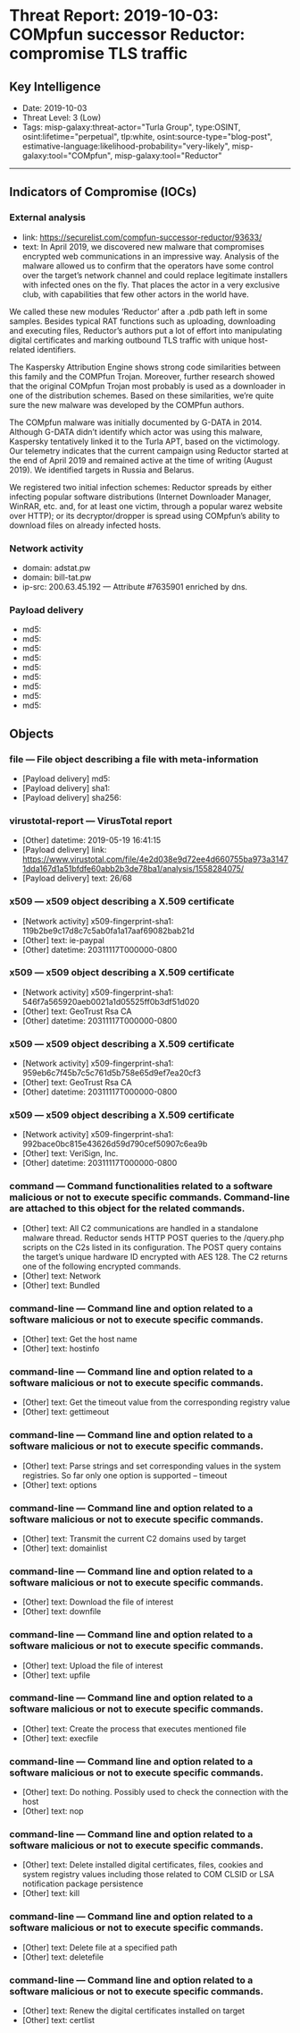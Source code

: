 # Threat Report: 2019-10-03: COMpfun successor Reductor: compromise TLS traffic


## Key Intelligence
* Date: 2019-10-03
* Threat Level: 3 (Low)
* Tags: misp-galaxy:threat-actor="Turla Group", type:OSINT, osint:lifetime="perpetual", tlp:white, osint:source-type="blog-post", estimative-language:likelihood-probability="very-likely", misp-galaxy:tool="COMpfun", misp-galaxy:tool="Reductor"

---

## Indicators of Compromise (IOCs)
### External analysis
* link: https://securelist.com/compfun-successor-reductor/93633/
* text: In April 2019, we discovered new malware that compromises encrypted web communications in an impressive way. Analysis of the malware allowed us to confirm that the operators have some control over the target’s network channel and could replace legitimate installers with infected ones on the fly. That places the actor in a very exclusive club, with capabilities that few other actors in the world have.

We called these new modules ‘Reductor’ after a .pdb path left in some samples. Besides typical RAT functions such as uploading, downloading and executing files, Reductor’s authors put a lot of effort into manipulating digital certificates and marking outbound TLS traffic with unique host-related identifiers.

The Kaspersky Attribution Engine shows strong code similarities between this family and the COMPfun Trojan. Moreover, further research showed that the original COMpfun Trojan most probably is used as a downloader in one of the distribution schemes. Based on these similarities, we’re quite sure the new malware was developed by the COMPfun authors.

The COMpfun malware was initially documented by G-DATA in 2014. Although G-DATA didn’t identify which actor was using this malware, Kaspersky tentatively linked it to the Turla APT, based on the victimology. Our telemetry indicates that the current campaign using Reductor started at the end of April 2019 and remained active at the time of writing (August 2019). We identified targets in Russia and Belarus.

We registered two initial infection schemes: Reductor spreads by either infecting popular software distributions (Internet Downloader Manager, WinRAR, etc. and, for at least one victim, through a popular warez website over HTTP); or its decryptor/dropper is spread using COMpfun’s ability to download files on already infected hosts.

### Network activity
* domain: adstat.pw
* domain: bill-tat.pw
* ip-src: 200.63.45.192 — Attribute #7635901 enriched by dns.

### Payload delivery
* md5: <md5>
* md5: <md5>
* md5: <md5>
* md5: <md5>
* md5: <md5>
* md5: <md5>
* md5: <md5>
* md5: <md5>
* md5: <md5>

## Objects
### file — File object describing a file with meta-information
* [Payload delivery] md5: <md5>
* [Payload delivery] sha1: <sha1>
* [Payload delivery] sha256: <sha256>

### virustotal-report — VirusTotal report
* [Other] datetime: 2019-05-19 16:41:15
* [Payload delivery] link: https://www.virustotal.com/file/4e2d038e9d72ee4d660755ba973a31471dda167d1a51bfdfe60abb2b3de78ba1/analysis/1558284075/
* [Payload delivery] text: 26/68

### x509 — x509 object describing a X.509 certificate
* [Network activity] x509-fingerprint-sha1: 119b2be9c17d8c7c5ab0fa1a17aaf69082bab21d
* [Other] text: ie-paypal
* [Other] datetime: 20311117T000000-0800

### x509 — x509 object describing a X.509 certificate
* [Network activity] x509-fingerprint-sha1: 546f7a565920aeb0021a1d05525ff0b3df51d020
* [Other] text: GeoTrust Rsa CA
* [Other] datetime: 20311117T000000-0800

### x509 — x509 object describing a X.509 certificate
* [Network activity] x509-fingerprint-sha1: 959eb6c7f45b7c5c761d5b758e65d9ef7ea20cf3
* [Other] text: GeoTrust Rsa CA
* [Other] datetime: 20311117T000000-0800

### x509 — x509 object describing a X.509 certificate
* [Network activity] x509-fingerprint-sha1: 992bace0bc815e43626d59d790cef50907c6ea9b
* [Other] text: VeriSign, Inc.
* [Other] datetime: 20311117T000000-0800

### command — Command functionalities related to a software malicious or not to execute specific commands. Command-line are attached to this object for the related commands.
* [Other] text: All C2 communications are handled in a standalone malware thread. Reductor sends HTTP POST queries to the /query.php scripts on the C2s listed in its configuration. The POST query contains the target’s unique hardware ID encrypted with AES 128. The C2 returns one of the following encrypted commands.
* [Other] text: Network
* [Other] text: Bundled

### command-line — Command line and option related to a software malicious or not to execute specific commands.
* [Other] text: Get the host name
* [Other] text: hostinfo

### command-line — Command line and option related to a software malicious or not to execute specific commands.
* [Other] text: Get the timeout value from the corresponding registry value
* [Other] text: gettimeout

### command-line — Command line and option related to a software malicious or not to execute specific commands.
* [Other] text: Parse strings and set corresponding values in the system registries. So far only one option is supported – timeout
* [Other] text: options

### command-line — Command line and option related to a software malicious or not to execute specific commands.
* [Other] text: Transmit the current C2 domains used by target
* [Other] text: domainlist

### command-line — Command line and option related to a software malicious or not to execute specific commands.
* [Other] text: Download the file of interest
* [Other] text: downfile

### command-line — Command line and option related to a software malicious or not to execute specific commands.
* [Other] text: Upload the file of interest
* [Other] text: upfile

### command-line — Command line and option related to a software malicious or not to execute specific commands.
* [Other] text: Create the process that executes mentioned file
* [Other] text: execfile

### command-line — Command line and option related to a software malicious or not to execute specific commands.
* [Other] text: Do nothing. Possibly used to check the connection with the host
* [Other] text: nop

### command-line — Command line and option related to a software malicious or not to execute specific commands.
* [Other] text: Delete installed digital certificates, files, cookies and system registry values including those related to COM CLSID or LSA notification package persistence
* [Other] text: kill

### command-line — Command line and option related to a software malicious or not to execute specific commands.
* [Other] text: Delete file at a specified path
* [Other] text: deletefile

### command-line — Command line and option related to a software malicious or not to execute specific commands.
* [Other] text: Renew the digital certificates installed on target
* [Other] text: certlist
